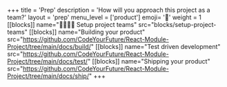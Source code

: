 +++
title = 'Prep'
description = 'How will you approach this project as a team?'
layout = 'prep'
menu_level = ['product']
emoji= '📝'
weight = 1
[[blocks]]
name="🫱🏽‍🫲🏾 Setup project teams"
src="blocks/setup-project-teams"
[[blocks]]
name="Building your product"
src="https://github.com/CodeYourFuture/React-Module-Project/tree/main/docs/build/"
[[blocks]]
name="Test driven development"
src="https://github.com/CodeYourFuture/React-Module-Project/tree/main/docs/test/"
[[blocks]]
name="Shipping your product"
src="https://github.com/CodeYourFuture/React-Module-Project/tree/main/docs/ship/"
+++
